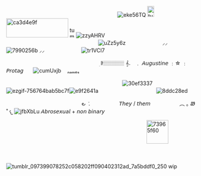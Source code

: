 
ㅤㅤㅤㅤㅤㅤㅤㅤㅤㅤㅤㅤㅤㅤㅤㅤㅤㅤㅤㅤㅤㅤㅤ![eke56TQ](https://github.com/user-attachments/assets/d84c04ba-e34d-4501-be22-bcf0592b9e0b)
<img width="18" height="29" alt="tumblr_inline_mygcnrOCc51s30exo" src="https://github.com/user-attachments/assets/be6e1832-8821-4283-8f86-55aba7afbaea" /><img width="165" height="51" alt="ca3d4e9f" src="https://github.com/user-attachments/assets/cf7d1413-4d77-4d91-a46e-42fc1223bca1" /> <img width="17" height="28" alt="tumblr_inline_mygcnpjT6y1s30exo" src="https://github.com/user-attachments/assets/bbf20437-8b8f-4ae6-9197-cbd5cb97722b" />![zzyAHRV](https://github.com/user-attachments/assets/38894ac6-ce67-4f36-a3b0-0feb9a59e083)
ㅤㅤㅤㅤㅤㅤㅤㅤㅤㅤㅤㅤㅤㅤㅤㅤㅤㅤㅤㅤㅤㅤㅤㅤㅤㅤㅤㅤㅤㅤㅤㅤㅤㅤㅤㅤㅤ![uZz5y6z](https://github.com/user-attachments/assets/972bb234-ebc1-4e6a-9090-e498cc0ed059)
ㅤㅤㅤㅤㅤㅤㅤ ⸝⸝ ![7990256b](https://github.com/user-attachments/assets/be463e8b-c7ea-47e0-9acb-a949bedaccae)  ⸝⸝
ㅤㅤㅤㅤㅤㅤㅤ ![tr1VCl7](https://github.com/user-attachments/assets/4aa51445-1409-4f0a-a66d-f923ff66f352)

ㅤㅤㅤㅤㅤㅤㅤㅤㅤㅤㅤㅤㅤㅤㅤㅤㅤㅤㅤ ׅ 𝄂𝄚𝅦𝄚𝄚𝄚𝄚 𝄞𝅄ㅤ﹒    𝘈𝘶𝘨𝘶𝘴𝘵𝘪𝘯𝘦  ﹕☆ ﹕  𝘗𝘳𝘰𝘵𝘢𝘨ㅤㅤ![cumUxjb](https://github.com/user-attachments/assets/17a42e3d-0f17-470c-95ea-122232bd43f1)
ㅤₙₐₘₑₛ

ㅤㅤㅤㅤㅤㅤㅤㅤㅤㅤㅤㅤㅤㅤㅤㅤㅤㅤㅤㅤㅤㅤㅤㅤ![30ef3337](https://github.com/user-attachments/assets/8fdbf845-ba23-4a5b-9081-f11f4a751ed9)
![ezgif-756764bab5bc7f](https://github.com/user-attachments/assets/9b269441-fbe4-4202-ac24-5d4a862c713f)![e9f2641a](https://github.com/user-attachments/assets/fcb655c8-f95f-4a28-a96f-d2cd291a1f26)ㅤㅤㅤㅤㅤㅤㅤㅤㅤㅤㅤㅤ![8ddc28ed](https://github.com/user-attachments/assets/9c12502f-de0a-427b-9b22-f86cb253334d)



ㅤ ㅤㅤㅤㅤㅤㅤㅤㅤㅤㅤㅤㅤㅤㅤ   ౿ ݁  .ㅤㅤㅤㅤㅤㅤ𝘛𝘩𝘦𝘺 / 𝘵𝘩𝘦𝘮ㅤㅤㅤㅤㅤㅤ︵   ｡ Ꮺ ˚
     𐔌    ![jfbXbLu](https://github.com/user-attachments/assets/fc49cd16-7216-4691-80bb-10268ffad1fe)
 𝘈𝘣𝘳𝘰𝘴𝘦𝘹𝘶𝘢𝘭 + 𝘯𝘰𝘯 𝘣𝘪𝘯𝘢𝘳𝘺     

ㅤㅤㅤㅤㅤㅤㅤㅤㅤㅤㅤㅤㅤㅤㅤㅤㅤㅤㅤㅤㅤㅤㅤㅤㅤㅤㅤㅤㅤ<img width="58" height="63" alt="73965f60" src="https://github.com/user-attachments/assets/a3dc5b92-7c34-420b-bf54-7d609e55379a" />

ㅤㅤㅤㅤㅤㅤㅤㅤㅤㅤㅤㅤㅤㅤㅤㅤㅤㅤㅤㅤㅤㅤㅤ



![tumblr_097399078252c058202ff090402312ad_7a5bddf0_250](https://github.com/user-attachments/assets/570e95c1-8f12-4d7b-93c1-40f995029b81) wip



